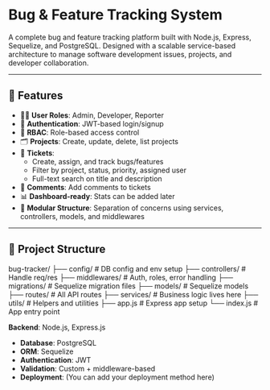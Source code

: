 # Bug & Feature Tracking System

A complete bug and feature tracking platform built with Node.js, Express, Sequelize, and PostgreSQL. Designed with a scalable service-based architecture to manage software development issues, projects, and developer collaboration.

---

## 🚀 Features

- 🧑‍💼 **User Roles**: Admin, Developer, Reporter
- 🔐 **Authentication**: JWT-based login/signup
- 👥 **RBAC**: Role-based access control
- 🗂 **Projects**: Create, update, delete, list projects
- 🎫 **Tickets**:
  - Create, assign, and track bugs/features
  - Filter by project, status, priority, assigned user
  - Full-text search on title and description
- 💬 **Comments**: Add comments to tickets
- 📊 **Dashboard-ready**: Stats can be added later
- 🧱 **Modular Structure**: Separation of concerns using services, controllers, models, and middlewares

---

## 📁 Project Structure
bug-tracker/
├── config/ # DB config and env setup
├── controllers/ # Handle req/res
├── middlewares/ # Auth, roles, error handling
├── migrations/ # Sequelize migration files
├── models/ # Sequelize models
├── routes/ # All API routes
├── services/ # Business logic lives here
├── utils/ # Helpers and utilities
├── app.js # Express app setup
└── index.js # App entry point

**Backend**: Node.js, Express.js
- **Database**: PostgreSQL
- **ORM**: Sequelize
- **Authentication**: JWT
- **Validation**: Custom + middleware-based
- **Deployment**: (You can add your deployment method here)
